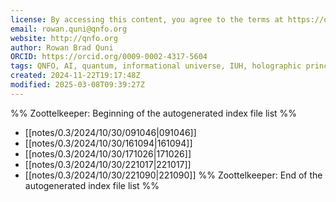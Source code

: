 ```yaml
---
license: By accessing this content, you agree to the terms at https://qnfo.org/LICENSE
email: rowan.quni@qnfo.org
website: http://qnfo.org
author: Rowan Brad Quni
ORCID: https://orcid.org/0009-0002-4317-5604
tags: QNFO, AI, quantum, informational universe, IUH, holographic principle
created: 2024-11-22T19:17:48Z
modified: 2025-03-08T09:39:27Z
---
```


%% Zoottelkeeper: Beginning of the autogenerated index file list %%
-  [[notes/0.3/2024/10/30/091046|091046]]
-  [[notes/0.3/2024/10/30/161094|161094]]
-  [[notes/0.3/2024/10/30/171026|171026]]
-  [[notes/0.3/2024/10/30/221017|221017]]
-  [[notes/0.3/2024/10/30/221090|221090]]
%% Zoottelkeeper: End of the autogenerated index file list %%
